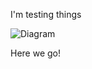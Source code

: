 I'm testing things

![Diagram](http://www.plantuml.com/plantuml/proxy?src=https://github.com/Hermitpenguin/UML/main/map_v1.puml)

Here we go!
